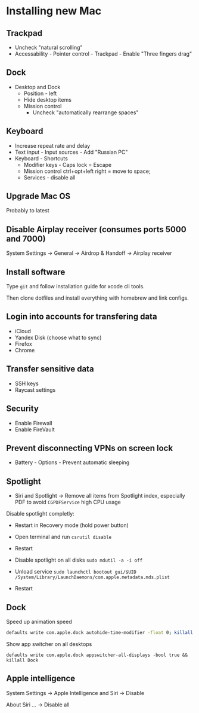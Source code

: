 # Installing new Mac

## Trackpad

- Uncheck "natural scrolling"
- Accessability - Pointer control - Trackpad - Enable "Three fingers drag"

## Dock

- Desktop and Dock
    - Position - left
    - Hide desktop items
    - Mission control
        - Uncheck "automatically rearrange spaces"

## Keyboard

- Increase repeat rate and delay
- Text input - Input sources - Add "Russian PC"
- Keyboard - Shortcuts
    - Modifier keys - Caps lock = Escape
    - Mission control ctrl+opt+left right = move to space;
    - Services - disable all

## Upgrade Mac OS

Probably to latest

## Disable Airplay receiver (consumes ports 5000 and 7000)

System Settings -> General -> Airdrop & Handoff -> Airplay receiver

## Install software

Type `git` and follow installation guide for xcode cli tools.

Then clone dotfiles and install everything with homebrew and link configs.

## Login into accounts for transfering data

- iCloud
- Yandex Disk (choose what to sync)
- Firefox
- Chrome

## Transfer sensitive data

- SSH keys
- Raycast settings

## Security

- Enable Firewall
- Enable FireVault

## Prevent disconnecting VPNs on screen lock

- Battery - Options - Prevent automatic sleeping

## Spotlight

- Siri and Spotlight ->  Remove all items from Spotlight index, especially PDF to avoid `CGPDFService` high CPU usage

Disable spotlight completly:
- Restart in Recovery mode (hold power button)
- Open terminal and run `csrutil disable`
- Restart

- Disable spotlight on all disks `sudo mdutil -a -i off`
- Unload service `sudo launchctl bootout gui/$UID /System/Library/LaunchDaemons/com.apple.metadata.mds.plist`
- Restart

## Dock

Speed up animation speed

```sh
defaults write com.apple.dock autohide-time-modifier -float 0; killall Dock
```

Show app switcher on all desktops

```
defaults write com.apple.dock appswitcher-all-displays -bool true && killall Dock
```

## Apple intelligence

System Settings -> Apple Intelligence and Siri -> Disable

About Siri ... -> Disable all

